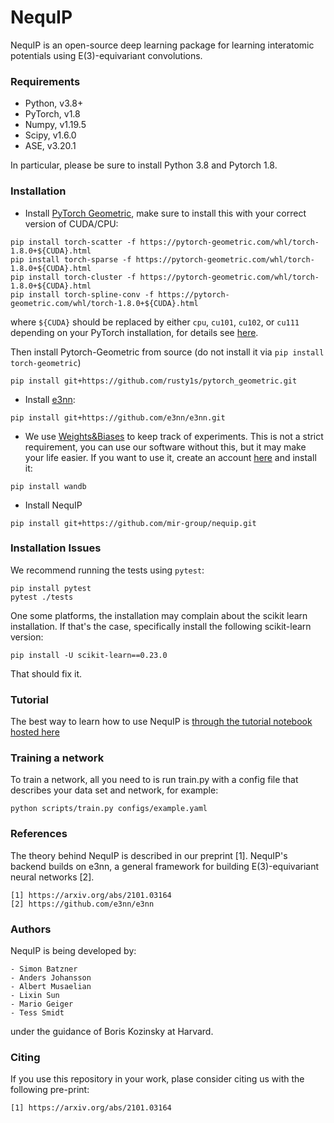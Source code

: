 # NequIP

NequIP is an open-source deep learning package for learning interatomic potentials using E(3)-equivariant convolutions.

### Requirements

* Python, v3.8+
* PyTorch, v1.8
* Numpy, v1.19.5
* Scipy, v1.6.0
* ASE, v3.20.1

In particular, please be sure to install Python 3.8 and Pytorch 1.8. 

### Installation

* Install [PyTorch Geometric](https://github.com/rusty1s/pytorch_geometric), make sure to install this with your correct version of CUDA/CPU: 

```
pip install torch-scatter -f https://pytorch-geometric.com/whl/torch-1.8.0+${CUDA}.html
pip install torch-sparse -f https://pytorch-geometric.com/whl/torch-1.8.0+${CUDA}.html
pip install torch-cluster -f https://pytorch-geometric.com/whl/torch-1.8.0+${CUDA}.html
pip install torch-spline-conv -f https://pytorch-geometric.com/whl/torch-1.8.0+${CUDA}.html
```

where ```${CUDA}``` should be replaced by either ```cpu```, ```cu101```, ```cu102```, or ```cu111``` depending on your PyTorch installation, for details see [here](https://github.com/rusty1s/pytorch_geometric). 

Then install Pytorch-Geometric from source (do not install it via ```pip install torch-geometric```)

```
pip install git+https://github.com/rusty1s/pytorch_geometric.git
```

* Install [e3nn](https://github.com/e3nn/e3nn): 

```
pip install git+https://github.com/e3nn/e3nn.git 
```

* We use [Weights&Biases](https://wandb.ai) to keep track of experiments. This is not a strict requirement, you can use our software without this, but it may make your life easier. If you want to use it, create an account [here](https://wandb.ai) and install it: 

```
pip install wandb
```

* Install NequIP

```
pip install git+https://github.com/mir-group/nequip.git
```

### Installation Issues

We recommend running the tests using ```pytest```: 

```
pip install pytest
pytest ./tests
```

One some platforms, the installation may complain about the scikit learn installation. If that's the case, specifically install the following scikit-learn version:

```
pip install -U scikit-learn==0.23.0
```

That should fix it.

### Tutorial 

The best way to learn how to use NequIP is [through the tutorial notebook hosted here](https://deepnote.com/project/2412ca93-7ad1-4458-972c-5d5add5a667e) 

### Training a network

To train a network, all you need to is run train.py with a config file that describes your data set and network, for example: 

```
python scripts/train.py configs/example.yaml
```

### References

The theory behind NequIP is described in our preprint [1]. NequIP's backend builds on e3nn, a general framework for building E(3)-equivariant neural networks [2]. 

    [1] https://arxiv.org/abs/2101.03164
    [2] https://github.com/e3nn/e3nn

### Authors

NequIP is being developed by:

    - Simon Batzner
    - Anders Johansson
    - Albert Musaelian
    - Lixin Sun
    - Mario Geiger
    - Tess Smidt

under the guidance of Boris Kozinsky at Harvard.


### Citing

If you use this repository in your work, plase consider citing us with the following pre-print: 

    [1] https://arxiv.org/abs/2101.03164

